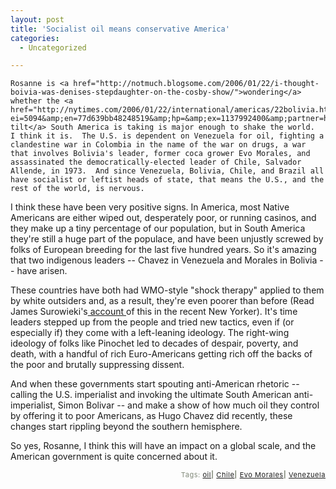 ```yaml
---
layout: post
title: 'Socialist oil means conservative America'
categories:
  - Uncategorized

---
```



    Rosanne is <a href="http://notmuch.blogsome.com/2006/01/22/i-thought-boivia-was-denises-stepdaughter-on-the-cosby-show/">wondering</a> whether the <a href="http://nytimes.com/2006/01/22/international/americas/22bolivia.html?ei=5094&amp;en=77d639bb48248519&amp;hp=&amp;ex=1137992400&amp;partner=homepage&amp;pagewanted=all">leftward-tilt</a> South America is taking is major enough to shake the world.  I think it is.  The U.S. is dependent on Venezuela for oil, fighting a clandestine war in Colombia in the name of the war on drugs, a war that involves Bolivia's leader, former coca grower Evo Morales, and assassinated the democratically-elected leader of Chile, Salvador Allende, in 1973.  And since Venezuela, Bolivia, Chile, and Brazil all have socialist or leftist heads of state, that means the U.S., and the rest of the world, is nervous.

I think these have been very positive signs.  In America, most Native Americans are either wiped out, desperately poor, or running casinos, and they make up a tiny percentage of our population, but in South America they're still a huge part of the populace, and have been unjustly screwed by folks of European breeding for the last five hundred years.  So it's amazing that two indigenous leaders -- Chavez in Venezuela and Morales in Bolivia -- have arisen.

These countries have both had WMO-style "shock therapy" applied to them by white outsiders and, as a result, they're even poorer than before (Read James Surowieki's<a href="http://www.newyorker.com/talk/content/articles/060123ta_talk_surowiecki"> account </a>of this in the recent New Yorker).  It's time leaders stepped up from the people and tried new tactics, even if (or especially if) they come with a left-leaning ideology.  The right-wing ideology of folks like Pinochet led to decades of despair, poverty, and death, with a handful of rich Euro-Americans getting rich off the backs of the poor and brutally suppressing dissent.

And when these governments start spouting anti-American rhetoric -- calling the U.S. imperialist and invoking the ultimate South American anti-imperialist, Simon Bolivar -- and make a show of how much oil they control by offering it to poor Americans, as Hugo Chavez did recently, these changes start rippling beyond the southern hemisphere.

So yes, Rosanne, I think this will have an impact on a global scale, and the American government is quite concerned about it.

<p style="text-align:right;font-size:11px;letter-spacing:.05em;color:#808979;">Tags: <a href="http://www.technorati.com/tag/oil" rel="tag">oil</a><strong>|</strong> <a href="http://www.technorati.com/tag/Chile" rel="tag">Chile</a><strong>|</strong> <a href="http://www.technorati.com/tag/Evo%20Morales" rel="tag">Evo Morales</a><strong>|</strong> <a href="http://www.technorati.com/tag/Venezuela" rel="tag">Venezuela</a></p>
